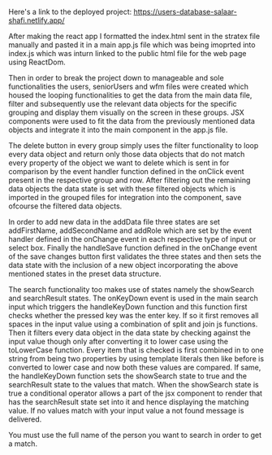 Here's a link to the deployed project: https://users-database-salaar-shafi.netlify.app/


After making the react app I formatted the index.html sent in the stratex file manually and pasted it in a main app.js file which was being imoprted into index.js which was inturn linked to the public html file for the web page using ReactDom. 

Then in order to break the project down to manageable and sole functionalities the users, seniorUsers and wfm files were created which housed the looping functionalities to get the data from the main data file, filter and subsequently use the relevant data objects for the specific grouping and display them visually on the screen in these groups. JSX components were used to fit the data from the previously mentioned data objects and integrate it into the main component in the app.js file.   

The delete button in every group simply uses the filter functionality to loop every data object and return only those data objects that do not match every property of the object we want to delete which is sent in for comparison by the event handler function defined in the onClick event present in the respective group and row. After filtering out the remaining data objects the data state is set with these filtered objects which is imported in the grouped files for integration into the component, save ofcourse the filtered data objects. 

In order to add new data in the addData file three states are set addFirstName, addSecondName and addRole which are set by the event handler defined in the onChange event in each respective type of input or select box. Finally the handleSave function defined in the onChange event of the save changes button first validates the three states and then sets the data state with the inclusion of a new object incorporating the above mentioned states in the preset data structure.

The search functionality too makes use of states namely the showSearch and searchResult states. The onKeyDown event is used in the main search input which triggers the handleKeyDown function and this function first checks whether the pressed key was the enter key. If so it first removes all spaces in the input value using a combination of split and join js functions. Then it filters every data object in the data state by checking against the input value though only after converting it to lower case using the toLowerCase function. Every item that is checked is first combined in to one string from being two properties by using template literals then like before is converted to lower case and now both these values are compared. If same, the handleKeyDown function sets the showSearch state to true and the searchResult state to the values that match. When the showSearch state is true a conditional operator allows a part of the jsx component to render that has the searchResult state set into it and hence displaying the matching value. If no values match with your input value a not found message is delivered.

You must use the full name of the person you want to search in order to get a match.

